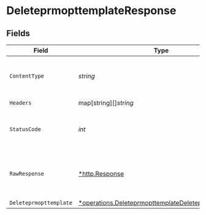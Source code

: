 # DeleteprmopttemplateResponse


## Fields

| Field                                                                                                                              | Type                                                                                                                               | Required                                                                                                                           | Description                                                                                                                        |
| ---------------------------------------------------------------------------------------------------------------------------------- | ---------------------------------------------------------------------------------------------------------------------------------- | ---------------------------------------------------------------------------------------------------------------------------------- | ---------------------------------------------------------------------------------------------------------------------------------- |
| `ContentType`                                                                                                                      | *string*                                                                                                                           | :heavy_check_mark:                                                                                                                 | HTTP response content type for this operation                                                                                      |
| `Headers`                                                                                                                          | map[string][]*string*                                                                                                              | :heavy_check_mark:                                                                                                                 | N/A                                                                                                                                |
| `StatusCode`                                                                                                                       | *int*                                                                                                                              | :heavy_check_mark:                                                                                                                 | HTTP response status code for this operation                                                                                       |
| `RawResponse`                                                                                                                      | [*http.Response](https://pkg.go.dev/net/http#Response)                                                                             | :heavy_check_mark:                                                                                                                 | Raw HTTP response; suitable for custom response parsing                                                                            |
| `Deleteprmopttemplate`                                                                                                             | [*operations.DeleteprmopttemplateDeleteprmopttemplate](../../../pkg/models/operations/deleteprmopttemplatedeleteprmopttemplate.md) | :heavy_minus_sign:                                                                                                                 | OK                                                                                                                                 |